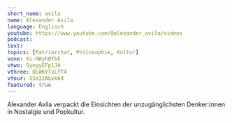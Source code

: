 ```yaml
---
short_name: avila
name: Alexander Avila
language: Englisch
youtube: https://www.youtube.com/@alexander_avila/videos
podcast:
text:
topics: [Patriarchat, Philosophie, Kultur]
vone: Xi-HWyh0Ybk
vtwo: 5yeyyEFp1J4
vthree: QLWKYTxLYT4
vfour: X5aI2AGvkb4
featured: true
---
```

Alexander Avila verpackt die Einsichten der unzugänglichsten Denker:innen in Nostalgie und Popkultur.
